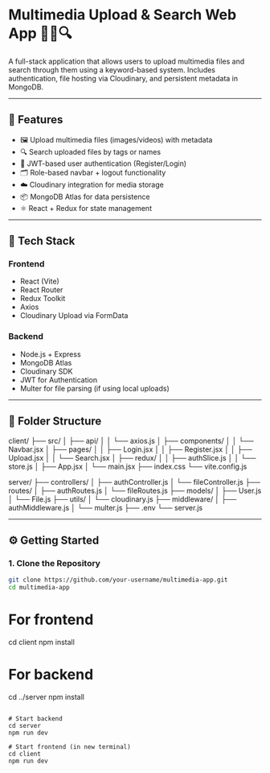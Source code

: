 # Multimedia Upload & Search Web App 🎥📁🔍

A full-stack application that allows users to upload multimedia files and search through them using a keyword-based system. Includes authentication, file hosting via Cloudinary, and persistent metadata in MongoDB.

---

## 🚀 Features

- 🖼 Upload multimedia files (images/videos) with metadata
- 🔍 Search uploaded files by tags or names
- 🔐 JWT-based user authentication (Register/Login)
- 🗂 Role-based navbar + logout functionality
- ☁️ Cloudinary integration for media storage
- 📦 MongoDB Atlas for data persistence
- ⚛️ React + Redux for state management

---

## 🧰 Tech Stack

### Frontend
- React (Vite)
- React Router
- Redux Toolkit
- Axios
- Cloudinary Upload via FormData

### Backend
- Node.js + Express
- MongoDB Atlas
- Cloudinary SDK
- JWT for Authentication
- Multer for file parsing (if using local uploads)

---

## 📁 Folder Structure

client/
├── src/
│ ├── api/
│ │ └── axios.js
│ ├── components/
│ │ └── Navbar.jsx
│ ├── pages/
│ │ ├── Login.jsx
│ │ ├── Register.jsx
│ │ ├── Upload.jsx
│ │ └── Search.jsx
│ ├── redux/
│ │ ├── authSlice.js
│ │ └── store.js
│ ├── App.jsx
│ └── main.jsx
├── index.css
└── vite.config.js

server/
├── controllers/
│ ├── authController.js
│ └── fileController.js
├── routes/
│ ├── authRoutes.js
│ └── fileRoutes.js
├── models/
│ ├── User.js
│ └── File.js
├── utils/
│ └── cloudinary.js
├── middleware/
│ ├── authMiddleware.js
│ └── multer.js
├── .env
└── server.js



---

## ⚙️ Getting Started

### 1. Clone the Repository

```bash
git clone https://github.com/your-username/multimedia-app.git
cd multimedia-app


```
# For frontend
cd client
npm install

# For backend
cd ../server
npm install

```

# Start backend
cd server
npm run dev

# Start frontend (in new terminal)
cd client
npm run dev
